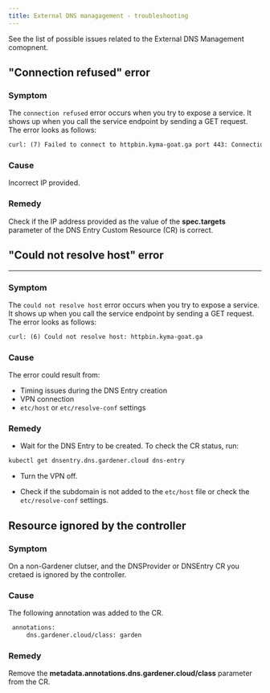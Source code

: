 ```yaml
---
title: External DNS managagement - troubleshooting 
---
```


See the list of possible issues related to the External DNS Management comopnent.

## "Connection refused" error

### Symptom

The `connection refused` error occurs when you try to expose a service. It shows up when you call the service endpoint by sending a GET request. The error looks as follows:

```txt
curl: (7) Failed to connect to httpbin.kyma-goat.ga port 443: Connection refused
```

### Cause

Incorrect IP provided.

### Remedy

Check if the IP address provided as the value of the **spec.targets** parameter of the DNS Entry Custom Resource (CR) is correct.

## "Could not resolve host" error
---

### Symptom

The `could not resolve host` error occurs when you try to expose a service. It shows up when you call the service endpoint by sending a GET request. The error looks as follows:

```txt
curl: (6) Could not resolve host: httpbin.kyma-goat.ga
```

### Cause

The error could result from:

- Timing issues during the DNS Entry creation
- VPN connection
- `etc/host` or `etc/resolve-conf` settings

### Remedy

- Wait for the DNS Entry to be created. To check the CR status, run:

```bash
kubectl get dnsentry.dns.gardener.cloud dns-entry
```

- Turn the VPN off.

- Check if the subdomain is not added to the `etc/host` file or check the `etc/resolve-conf` settings.

## Resource ignored by the controller

### Symptom

On a non-Gardener clutser, and the DNSProvider or DNSEntry CR you cretaed is ignored by the controller.

### Cause

The following annotation was added to the CR.

```txt
 annotations:
     dns.gardener.cloud/class: garden
```

### Remedy

Remove the **metadata.annotations.dns.gardener.cloud/class** parameter from the CR.